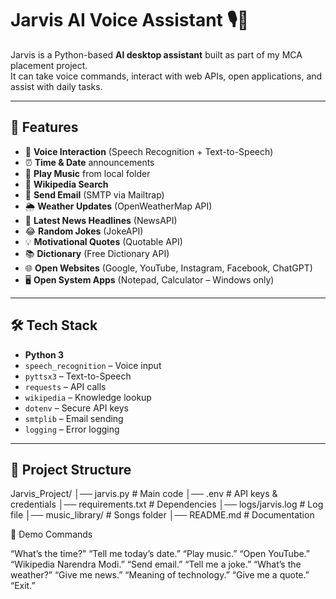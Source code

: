 # Jarvis AI Voice Assistant 🎙️🤖

Jarvis is a Python-based **AI desktop assistant** built as part of my MCA placement project.  
It can take voice commands, interact with web APIs, open applications, and assist with daily tasks.

---

## 🚀 Features
- 🎤 **Voice Interaction** (Speech Recognition + Text-to-Speech)
- ⏰ **Time & Date** announcements
- 🎵 **Play Music** from local folder
- 📖 **Wikipedia Search**
- 📧 **Send Email** (SMTP via Mailtrap)
- 🌦️ **Weather Updates** (OpenWeatherMap API)
- 📰 **Latest News Headlines** (NewsAPI)
- 😂 **Random Jokes** (JokeAPI)
- 💡 **Motivational Quotes** (Quotable API)
- 📚 **Dictionary** (Free Dictionary API)
- 🌐 **Open Websites** (Google, YouTube, Instagram, Facebook, ChatGPT)
- 🖥️ **Open System Apps** (Notepad, Calculator – Windows only)

---

## 🛠️ Tech Stack
- **Python 3**
- `speech_recognition` – Voice input
- `pyttsx3` – Text-to-Speech
- `requests` – API calls
- `wikipedia` – Knowledge lookup
- `dotenv` – Secure API keys
- `smtplib` – Email sending
- `logging` – Error logging

---

## 📂 Project Structure
Jarvis_Project/
│── jarvis.py # Main code
│── .env # API keys & credentials
│── requirements.txt # Dependencies
│── logs/jarvis.log # Log file
│── music_library/ # Songs folder
│── README.md # Documentation


🎯 Demo Commands

“What’s the time?”
“Tell me today’s date.”
“Play music.”
“Open YouTube.”
“Wikipedia Narendra Modi.”
“Send email.”
“Tell me a joke.”
“What’s the weather?”
“Give me news.”
“Meaning of technology.”
“Give me a quote.”
“Exit.”